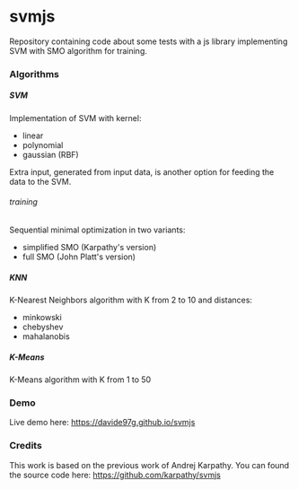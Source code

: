 # svmjs
Repository containing code about some tests with a js library implementing SVM with SMO algorithm for training.
### Algorithms
##### SVM
Implementation of SVM with kernel:
- linear
- polynomial
- gaussian (RBF)

Extra input, generated from input data, is another option for feeding the data to the SVM.

###### training
Sequential minimal optimization in two variants:
- simplified SMO (Karpathy's version)
- full SMO (John Platt's version)

##### KNN
K-Nearest Neighbors algorithm with K from 2 to 10 and distances:
- minkowski
- chebyshev
- mahalanobis

##### K-Means
K-Means algorithm with K from 1 to 50

### Demo
Live demo here: https://davide97g.github.io/svmjs

### Credits
This work is based on the previous work of Andrej Karpathy.
You can found the source code here: https://github.com/karpathy/svmjs
